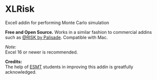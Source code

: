 # XLRisk
Excell addin for performing Monte Carlo simulation

**Free and Open Source.**
Works in a similar fashion to commercial addins such as [@RISK by Palisade](http://www.palisade.com).  Compatible with Mac.

*Note:*  
Excel 16 or newer is recommended.

**Credits:**  
The help of [ESMT](https://www.esmt.org/) students in improving this addin is greatfully acknowledged.

